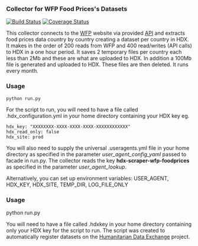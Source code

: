 ### Collector for WFP Food Prices's Datasets
[![Build Status](https://github.com/OCHA-DAP/hdx-scraper-wfp-foodprices/workflows/build/badge.svg)](https://github.com/OCHA-DAP/hdx-scraper-wfp-foodprices/actions?query=workflow%3Abuild) [![Coverage Status](https://coveralls.io/repos/github/OCHA-DAP/hdx-scraper-wfp-foodprices/badge.svg?branch=master&ts=1)](https://coveralls.io/github/OCHA-DAP/hdx-scraper-wfp-foodprices?branch=master)

This collector connects to the [WFP](http://dataviz.vam.wfp.org/) website via provided [API](http://dataviz.vam.wfp.org/api/getfoodprices?ac=1)  and extracts food prices data country by country creating a dataset per country in HDX. It makes in the order of 200 reads from WFP and 400 read/writes (API calls) to HDX in a one hour period. It saves 2 temporary files per country each less than 2Mb and these are what are uploaded to HDX. In addition a 100Mb file is generated and uploaded to HDX. These files are then deleted. It runs every month. 

### Usage

    python run.py

For the script to run, you will need to have a file called .hdx_configuration.yml in your home directory containing your HDX key eg.

    hdx_key: "XXXXXXXX-XXXX-XXXX-XXXX-XXXXXXXXXXXX"
    hdx_read_only: false
    hdx_site: prod
    
 You will also need to supply the universal .useragents.yml file in your home directory as specified in the parameter *user_agent_config_yaml* passed to facade in run.py. The collector reads the key **hdx-scraper-wfp-foodprices** as specified in the parameter *user_agent_lookup*.
 
 Alternatively, you can set up environment variables: USER_AGENT, HDX_KEY, HDX_SITE, TEMP_DIR, LOG_FILE_ONLY
### Usage
python run.py

You will need to have a file called .hdxkey in your home directory containing only your HDX key for the script to run. The script was created to automatically register datasets on the [Humanitarian Data Exchange](http://data.humdata.org/) project.